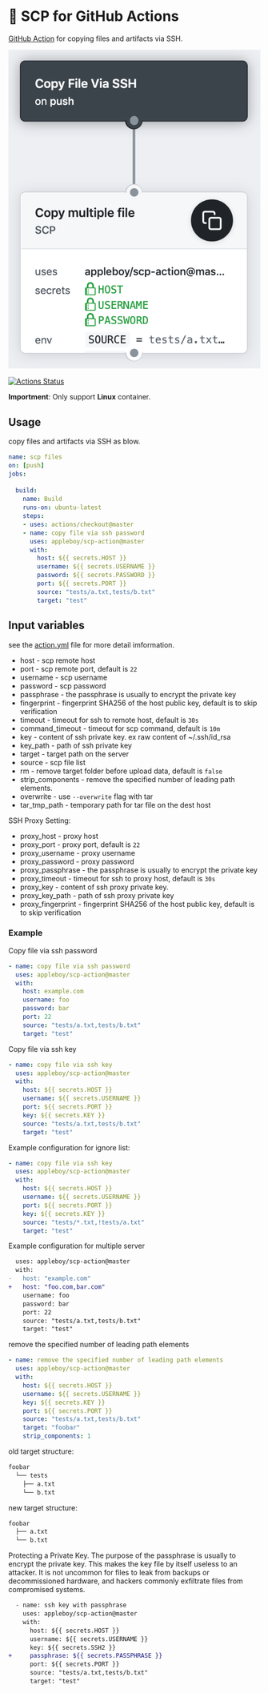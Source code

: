 # 🚀 SCP for GitHub Actions

[GitHub Action](https://github.com/features/actions) for copying files and artifacts via SSH.

![ssh key](./images/copy-multiple-file.png)

[![Actions Status](https://github.com/appleboy/scp-action/workflows/scp%20files/badge.svg)](https://github.com/appleboy/scp-action/actions)

**Importment**: Only support **Linux** container.

## Usage

copy files and artifacts via SSH as blow.

```yaml
name: scp files
on: [push]
jobs:

  build:
    name: Build
    runs-on: ubuntu-latest
    steps:
    - uses: actions/checkout@master
    - name: copy file via ssh password
      uses: appleboy/scp-action@master
      with:
        host: ${{ secrets.HOST }}
        username: ${{ secrets.USERNAME }}
        password: ${{ secrets.PASSWORD }}
        port: ${{ secrets.PORT }}
        source: "tests/a.txt,tests/b.txt"
        target: "test"
```

## Input variables

see the [action.yml](./action.yml) file for more detail imformation.

* host - scp remote host
* port - scp remote port, default is `22`
* username - scp username
* password - scp password
* passphrase - the passphrase is usually to encrypt the private key
* fingerprint - fingerprint SHA256 of the host public key, default is to skip verification
* timeout - timeout for ssh to remote host, default is `30s`
* command_timeout - timeout for scp command, default is `10m`
* key - content of ssh private key. ex raw content of ~/.ssh/id_rsa
* key_path - path of ssh private key
* target - target path on the server
* source - scp file list
* rm - remove target folder before upload data, default is `false`
* strip_components - remove the specified number of leading path elements.
* overwrite - use `--overwrite` flag with tar
* tar_tmp_path - temporary path for tar file on the dest host

SSH Proxy Setting:

* proxy_host - proxy host
* proxy_port - proxy port, default is `22`
* proxy_username - proxy username
* proxy_password - proxy password
* proxy_passphrase - the passphrase is usually to encrypt the private key
* proxy_timeout - timeout for ssh to proxy host, default is `30s`
* proxy_key - content of ssh proxy private key.
* proxy_key_path - path of ssh proxy private key
* proxy_fingerprint - fingerprint SHA256 of the host public key, default is to skip verification

### Example

Copy file via ssh password

```yaml
- name: copy file via ssh password
  uses: appleboy/scp-action@master
  with:
    host: example.com
    username: foo
    password: bar
    port: 22
    source: "tests/a.txt,tests/b.txt"
    target: "test"
```

Copy file via ssh key

```yaml
- name: copy file via ssh key
  uses: appleboy/scp-action@master
  with:
    host: ${{ secrets.HOST }}
    username: ${{ secrets.USERNAME }}
    port: ${{ secrets.PORT }}
    key: ${{ secrets.KEY }}
    source: "tests/a.txt,tests/b.txt"
    target: "test"
```

Example configuration for ignore list:

```yaml
- name: copy file via ssh key
  uses: appleboy/scp-action@master
  with:
    host: ${{ secrets.HOST }}
    username: ${{ secrets.USERNAME }}
    port: ${{ secrets.PORT }}
    key: ${{ secrets.KEY }}
    source: "tests/*.txt,!tests/a.txt"
    target: "test"
```

Example configuration for multiple server

```diff
  uses: appleboy/scp-action@master
  with:
-   host: "example.com"
+   host: "foo.com,bar.com"
    username: foo
    password: bar
    port: 22
    source: "tests/a.txt,tests/b.txt"
    target: "test"
```

remove the specified number of leading path elements

```yaml
- name: remove the specified number of leading path elements
  uses: appleboy/scp-action@master
  with:
    host: ${{ secrets.HOST }}
    username: ${{ secrets.USERNAME }}
    key: ${{ secrets.KEY }}
    port: ${{ secrets.PORT }}
    source: "tests/a.txt,tests/b.txt"
    target: "foobar"
    strip_components: 1
```

old target structure:

```sh
foobar
  └── tests
    ├── a.txt
    └── b.txt
```

new target structure:

```sh
foobar
  ├── a.txt
  └── b.txt
```

Protecting a Private Key. The purpose of the passphrase is usually to encrypt the private key. This makes the key file by itself useless to an attacker. It is not uncommon for files to leak from backups or decommissioned hardware, and hackers commonly exfiltrate files from compromised systems.

```diff
  - name: ssh key with passphrase
    uses: appleboy/scp-action@master
    with:
      host: ${{ secrets.HOST }}
      username: ${{ secrets.USERNAME }}
      key: ${{ secrets.SSH2 }}
+     passphrase: ${{ secrets.PASSPHRASE }}
      port: ${{ secrets.PORT }}
      source: "tests/a.txt,tests/b.txt"
      target: "test"
```
